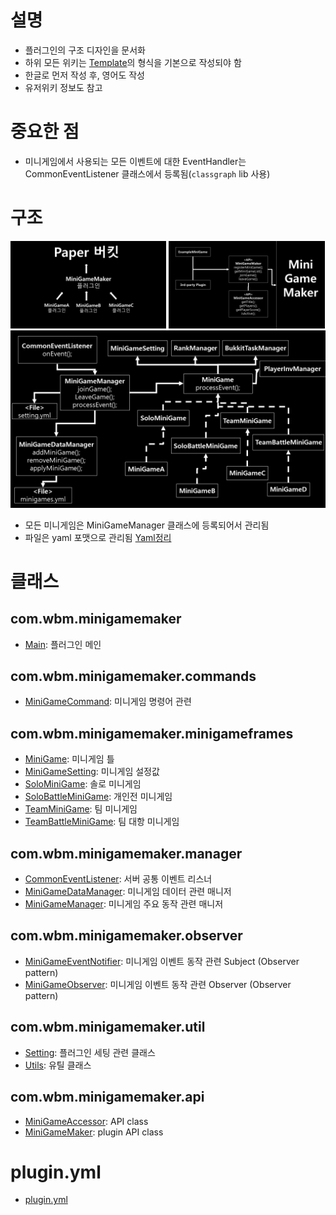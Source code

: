 # 설명
- 플러그인의 구조 디자인을 문서화
- 하위 모든 위키는 [Template]의 형식을 기본으로 작성되야 함
- 한글로 먼저 작성 후, 영어도 작성
- 유저위키 정보도 참고



# 중요한 점
- 미니게임에서 사용되는 모든 이벤트에 대한 EventHandler는 CommonEventListener 클래스에서 등록됨(`classgraph` lib 사용)



# 구조
<img src="MiniGameMakerDesign.png" width="49.5%"></img>
<img src="api-design.png" width="49.5%"></img>
![MiniGameMaker_plugin_design](MiniGameMaker_plugin_design.png)
- 모든 미니게임은 MiniGameManager 클래스에 등록되어서 관리됨
- 파일은 yaml 포맷으로 관리됨 [Yaml정리](https://github.com/worldbiomusic/Blog/blob/main/Minecraft/plugin/making/YAML.md)



# 클래스
## com.wbm.minigamemaker
- [Main](Main.md): 플러그인 메인

## com.wbm.minigamemaker.commands
- [MiniGameCommand](MiniGameCommand.md): 미니게임 명령어 관련

## com.wbm.minigamemaker.minigameframes
- [MiniGame](MiniGame.md): 미니게임 틀
- [MiniGameSetting](MiniGameSetting.md): 미니게임 설정값
- [SoloMiniGame](SoloMiniGame.md): 솔로 미니게임
- [SoloBattleMiniGame](SoloBattleMiniGame.md): 개인전 미니게임
- [TeamMiniGame](TeamMiniGame.md): 팀 미니게임
- [TeamBattleMiniGame](TeamBattleMiniGame.md): 팀 대항 미니게임

## com.wbm.minigamemaker.manager
- [CommonEventListener](CommonEventListener.md): 서버 공통 이벤트 리스너
- [MiniGameDataManager](MiniGameDataManager.md): 미니게임 데이터 관련 매니저
- [MiniGameManager](MiniGameManager.md): 미니게임 주요 동작 관련 매니저

## com.wbm.minigamemaker.observer
- [MiniGameEventNotifier](MiniGameEventNotifier.md): 미니게임 이벤트 동작 관련 Subject (Observer pattern)
- [MiniGameObserver](MiniGameObserver.md): 미니게임 이벤트 동작 관련 Observer (Observer pattern)

## com.wbm.minigamemaker.util
- [Setting](Setting.md): 플러그인 세팅 관련 클래스
- [Utils](Utils.md): 유틸 클래스

## com.wbm.minigamemaker.api
- [MiniGameAccessor](MiniGameAccessor.md): API class
- [MiniGameMaker](MiniGameMaker.md): plugin API class

# plugin.yml
- [plugin.yml](plugin.yml.md)










[Template]: template.md

